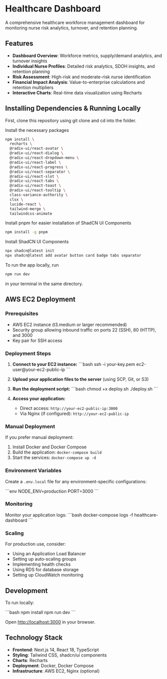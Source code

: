 # Healthcare Dashboard

A comprehensive healthcare workforce management dashboard for monitoring nurse risk analytics, turnover, and retention planning.

## Features

- **Dashboard Overview**: Workforce metrics, supply/demand analytics, and turnover insights
- **Individual Nurse Profiles**: Detailed risk analytics, SDOH insights, and retention planning
- **Risk Assessment**: High-risk and moderate-risk nurse identification
- **Financial Impact Analysis**: Value-to-enterprise calculations and retention multipliers
- **Interactive Charts**: Real-time data visualization using Recharts

## Installing Dependencies & Running Locally

First, clone this repository using git clone and cd into the folder.

Install the necessary packages

```bash
npm install \
  recharts \
  @radix-ui/react-avatar \
  @radix-ui/react-dialog \
  @radix-ui/react-dropdown-menu \
  @radix-ui/react-label \
  @radix-ui/react-progress \
  @radix-ui/react-separator \
  @radix-ui/react-slot \
  @radix-ui/react-tabs \
  @radix-ui/react-toast \
  @radix-ui/react-tooltip \
  class-variance-authority \
  clsx \
  lucide-react \
  tailwind-merge \
  tailwindcss-animate

```

Install pnpm for easier installation of ShadCN UI Components

```bash
npm install -g pnpm
```

Install ShadCN UI Components

```bash
npx shadcn@latest init
npx shadcn@latest add avatar button card badge tabs separator
```

To run the app locally, run 

```bash
npm run dev
```
in your terminal in the same directory.

## AWS EC2 Deployment

### Prerequisites

- AWS EC2 instance (t3.medium or larger recommended)
- Security group allowing inbound traffic on ports 22 (SSH), 80 (HTTP), and 3000
- Key pair for SSH access

### Deployment Steps

1. **Connect to your EC2 instance:**
   \`\`\`bash
   ssh -i your-key.pem ec2-user@your-ec2-public-ip
   \`\`\`

2. **Upload your application files to the server** (using SCP, Git, or S3)

3. **Run the deployment script:**
   \`\`\`bash
   chmod +x deploy.sh
   ./deploy.sh
   \`\`\`

4. **Access your application:**
   - Direct access: `http://your-ec2-public-ip:3000`
   - Via Nginx (if configured): `http://your-ec2-public-ip`

### Manual Deployment

If you prefer manual deployment:

1. Install Docker and Docker Compose
2. Build the application: `docker-compose build`
3. Start the services: `docker-compose up -d`

### Environment Variables

Create a `.env.local` file for any environment-specific configurations:

\`\`\`env
NODE_ENV=production
PORT=3000
\`\`\`

### Monitoring

Monitor your application logs:
\`\`\`bash
docker-compose logs -f healthcare-dashboard
\`\`\`

### Scaling

For production use, consider:
- Using an Application Load Balancer
- Setting up auto-scaling groups
- Implementing health checks
- Using RDS for database storage
- Setting up CloudWatch monitoring

## Development

To run locally:

\`\`\`bash
npm install
npm run dev
\`\`\`

Open [http://localhost:3000](http://localhost:3000) in your browser.

## Technology Stack

- **Frontend**: Next.js 14, React 18, TypeScript
- **Styling**: Tailwind CSS, shadcn/ui components
- **Charts**: Recharts
- **Deployment**: Docker, Docker Compose
- **Infrastructure**: AWS EC2, Nginx (optional)
